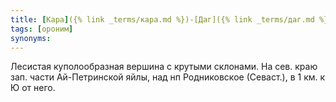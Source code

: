 ```yaml
---
title: [Кара]({% link _terms/кара.md %})-[Даг]({% link _terms/даг.md %}) II
tags: [ороним]
synonyms:
---
```


Лесистая куполообразная вершина с крутыми склонами. На сев. краю зап. части
Ай-Петринской яйлы, над нп Родниковское (Севаст.), в 1 км. к Ю от него.
